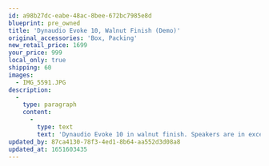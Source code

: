 ```yaml
---
id: a98b27dc-eabe-48ac-8bee-672bc7985e8d
blueprint: pre_owned
title: 'Dynaudio Evoke 10, Walnut Finish (Demo)'
original_accessories: 'Box, Packing'
new_retail_price: 1699
your_price: 999
local_only: true
shipping: 60
images:
  - IMG_5591.JPG
description:
  -
    type: paragraph
    content:
      -
        type: text
        text: 'Dynaudio Evoke 10 in walnut finish. Speakers are in excellent physical and functional condition with original boxes and packing. Sold as new for $1,699.00'
updated_by: 87ca4130-78f3-4ed1-8b64-aa552d3d08a8
updated_at: 1651603435
---
```

